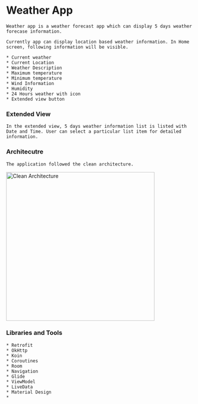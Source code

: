# Weather App

    Weather app is a weather forecast app which can display 5 days weather forecase information.
    
    Currently app can display location based weather information. In Home screen, following information will be visible.

    * Current weather
    * Current Location
    * Weather Description
    * Maximum temperature
    * Minimum temperature
    * Wind Information
    * Humidity
    * 24 Hours weather with icon
    * Extended view button


### Extended View

    In the extended view, 5 days weather information list is listed with Date and Time. User can select a particular list item for detailed information.


### Architecutre

    The application followed the clean architecture.

      
<p><img height= "400" src="https://blog.cleancoder.com/uncle-bob/images/2012-08-13-the-clean-architecture/CleanArchitecture.jpg" alt="Clean Architecture" />


### Libraries and Tools

    * Retrofit
    * OkHttp
    * Koin
    * Coroutines
    * Room
    * Navigation
    * Glide
    * ViewModel
    * LiveData
    * Material Design
    * 

